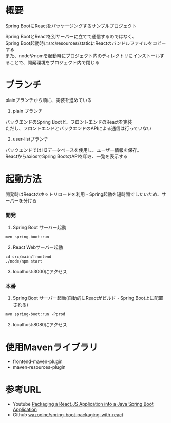 # 概要
Spring BootにReactをパッケージングするサンプルプロジェクト

Spring BootとReactを別サーバーに立てて通信するのではなく、  
Spring Boot起動時にsrc/resources/staticにReactのバンドルファイルをコピーする  
また、nodeやnpmを起動時にプロジェクト内のディレクトリにインストールすることで、開発環境をプロジェクト内で閉じる

# ブランチ

plainブランチから順に、実装を進めている

1. plain ブランチ

バックエンドのSpring Bootと、フロントエンドのReactを実装  
ただし、フロントエンドとバックエンドのAPIによる通信は行っていない

2. user-listブランチ

バックエンドではH2データベースを使用し、ユーザー情報を保存。  
ReactからaxiosでSpring BootのAPIを叩き、一覧を表示する

# 起動方法
開発時はReactのホットリロードを利用・Spring起動を短時間でしたいため、サーバーを分ける

### 開発
1. Spring Boot サーバー起動
```
mvn spring-boot:run
```

2. React Webサーバー起動
```
cd src/main/frontend
./node/npm start
```
3. localhost:3000にアクセス

### 本番
1. Spring Boot サーバー起動(自動的にReactがビルド・Spring Boot上に配置される)
```
mvn spring-boot:run -Pprod
```

2. localhost:8080にアクセス

# 使用Mavenライブラリ
- frontend-maven-plugin
- maven-resources-plugin

# 参考URL
- Youtube [Packaging a React.JS Application into a Java Spring Boot Application](https://www.youtube.com/watch?v=_CLLw3QAuOE)
- Github [wazooinc/spring-boot-packaging-with-react](https://github.com/wazooinc/spring-boot-packaging-with-react)